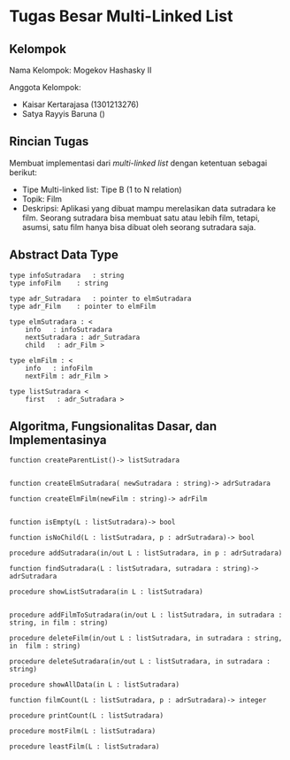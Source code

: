 # Tugas Besar Multi-Linked List

## Kelompok
Nama Kelompok: Mogekov Hashasky II

Anggota Kelompok:
- Kaisar Kertarajasa (1301213276)
- Satya Rayyis Baruna ()

## Rincian Tugas
Membuat implementasi dari _multi-linked list_ dengan ketentuan sebagai berikut:
- Tipe Multi-linked list: Tipe B (1 to N relation)
- Topik: Film
- Deskripsi: Aplikasi yang dibuat mampu merelasikan data sutradara ke film. Seorang sutradara bisa membuat satu atau lebih film, tetapi, asumsi, satu film hanya bisa dibuat oleh seorang sutradara saja.

## Abstract Data Type
```
type infoSutradara   : string
type infoFilm    : string

type adr_Sutradara   : pointer to elmSutradara
type adr_Film    : pointer to elmFilm

type elmSutradara : <
    info   : infoSutradara
    nextSutradara : adr_Sutradara
    child   : adr_Film >

type elmFilm : <
    info   : infoFilm
    nextFilm : adr_Film >
 
type listSutradara <
    first   : adr_Sutradara >
 ```

## Algoritma, Fungsionalitas Dasar, dan Implementasinya
```
function createParentList()-> listSutradara


function createElmSutradara( newSutradara : string)-> adrSutradara

function createElmFilm(newFilm : string)-> adrFilm
 

function isEmpty(L : listSutradara)-> bool

function isNoChild(L : listSutradara, p : adrSutradara)-> bool

procedure addSutradara(in/out L : listSutradara, in p : adrSutradara)

function findSutradara(L : listSutradara, sutradara : string)-> adrSutradara

procedure showListSutradara(in L : listSutradara)

  
procedure addFilmToSutradara(in/out L : listSutradara, in sutradara : string, in film : string)

procedure deleteFilm(in/out L : listSutradara, in sutradara : string, in  film : string)

procedure deleteSutradara(in/out L : listSutradara, in sutradara : string)

procedure showAllData(in L : listSutradara)

function filmCount(L : listSutradara, p : adrSutradara)-> integer

procedure printCount(L : listSutradara)

procedure mostFilm(L : listSutradara)

procedure leastFilm(L : listSutradara)
```
